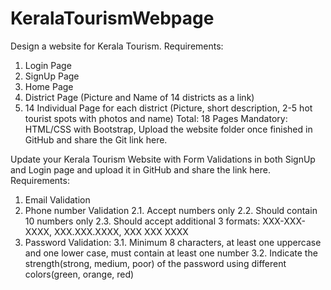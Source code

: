 # KeralaTourismWebpage 

Design a website for Kerala Tourism.
Requirements:
1. Login Page
2. SignUp Page
3. Home Page
4. District Page (Picture and Name of 14 districts as a link)
5. 14 Individual Page for each district (Picture, short description, 2-5 hot tourist spots with photos and name)
Total: 18 Pages
Mandatory: HTML/CSS with Bootstrap, Upload the website folder once finished in GitHub and share the Git link here.


Update your Kerala Tourism Website with Form Validations in both SignUp and Login page and upload it in GitHub and share the link here.
Requirements:
1. Email Validation
2. Phone number Validation 
        2.1. Accept numbers only
        2.2. Should contain 10 numbers only
        2.3. Should accept additional 3 formats: XXX-XXX-XXXX, XXX.XXX.XXXX, XXX XXX XXXX
 3. Password Validation:
         3.1. Minimum 8 characters, at least one uppercase and one lower case, must contain at least one number
         3.2. Indicate the strength(strong, medium, poor) of the password using different colors(green, orange, red)

